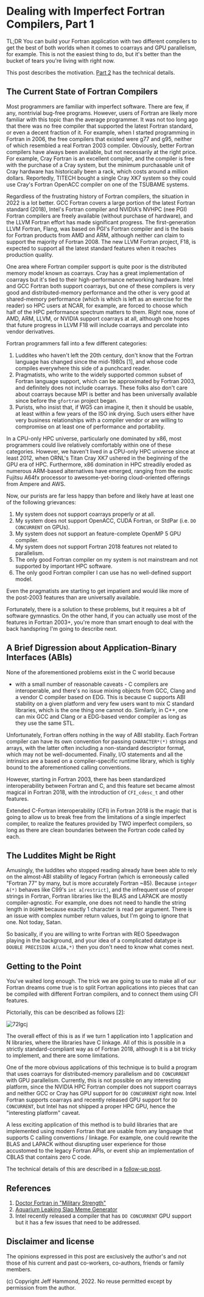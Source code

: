 # Dealing with Imperfect Fortran Compilers, Part 1

TL;DR You can build your Fortran application with two different compilers to get
the best of both worlds when it comes to coarrays and GPU parallelism, for example.
This is not the easiest thing to do, but it's better than the bucket of tears
you're living with right now.

This post describes the motivation.  [Part 2](https://github.com/jeffhammond/blog/blob/main/Dealing_with_imperfect_Fortran_compilers_2.md) has the technical details.

## The Current State of Fortran Compilers

Most programmers are familiar with imperfect software.
There are few, if any, nontrivial bug-free programs.
However, users of Fortran are likely more familiar with this topic than the average programmer.
It was not too long ago that there was no free compiler that
supported the latest Fortran standard, or even a decent fraction of it.
For example, when I started programming in Fortran in 2006,
the free compilers that existed were g77 and g95, neither
of which resembled a real Fortran 2003 compiler.
Obviously, better Fortran compilers have always been available,
but not necessarily at the right price.
For example, Cray Fortran is an excellent compiler, and the compiler
is free with the purchase of a Cray system, but the minimum
purchasable unit of Cray hardware has historically been a
rack, which costs around a million dollars.
Reportedly, TITECH bought a single Cray XK7 system
so they could use Cray's Fortran OpenACC compiler on
one of the TSUBAME systems.

Regardless of the frustrating history of Fortran compilers,
the situation in 2022 is a lot better.
GCC Fortran covers a large portion of the latest Fortran standard (2018),
Intel's Fortran compiler and NVIDIA's NVHPC (nee PGI) 
Fortran compilers are freely available (without purchase of hardware),
and the LLVM Fortran effort has made significant progress.
The first-generation LLVM Fortran, Flang, was based on PGI's Fortran
compiler and is the basis for Fortran products from AMD and ARM,
although neither can claim to support the majority of Fortran 2008.
The new LLVM Fortran project, F18, is expected to support all the latest
standard features when it reaches production quality.

One area where Fortran compiler support is quite poor is the distributed
memory model known as coarrays.
Cray has a great implementation of coarrays but it's tied to their
high-performance networking hardware.
Intel and GCC Fortran both support coarrays, but one of these
compilers is very good and distributed-memory performance and
the other is very good at shared-memory performance
(which is which is left as an exercise for the reader)
so HPC users at NCAR, for example, are forced to choose
which half of the HPC performance spectrum matters to them.
Right now, none of AMD, ARM, LLVM, or NVIDIA support coarrays
at all, although one hopes that future progress in LLVM F18
will include coarrays and percolate into vendor derivatives.

Fortran programmers fall into a few different categories:

  1. Luddites who haven't left the 20th century,
     don't know that the Fortran language has changed since the mid-1980s [1],
     and whose code compiles everywhere this side of a punchcard reader.
  2. Pragmatists, who write to the widely supported common subset of Fortran language support, 
     which can be approximated by Fortran 2003, and definitely does not include coarrays.
     These folks also don't care about coarrays because MPI is better and 
     has been universally available since before the `gfortran` project began.
  3. Purists, who insist that, if WG5 can imagine it, then it should be usable, 
     at least within a few years of the ISO ink drying.
     Such users either have very business relationships with a compiler vendor or are willing to compromise
     on at least one of performance and portability.

In a CPU-only HPC universe, particularly one dominated by x86, most programmers
could live relatively comfortably within one of these categories.
However, we haven't lived in a CPU-only HPC universe since at least 2012,
when ORNL's Titan Cray XK7 ushered in the beginning of the GPU era of HPC.
Furthermore, x86 domination in HPC streadily eroded as numerous ARM-based
alternatives have emerged, ranging from the exotic Fujitsu A64fx processor
to awesome-yet-boring cloud-oriented offerings from Ampere and AWS.

Now, our purists are far less happy than before and likely have at least one of the following grievances:

  1. My system does not support coarrays properly or at all.
  2. My system does not support OpenACC, CUDA Fortran, or StdPar (i.e. `DO CONCURRENT` on GPUs).
  3. My system does not support an feature-complete OpenMP 5 GPU compiler.
  4. My system does not support Fortran 2018 features not related to parallelism.
  5. The only good Fortran compiler on my system is not mainstream and not supported by important HPC software.
  6. The only good Fortran compiler I can use has no well-defined support model.

Even the pragmatists are starting to get impatient and would like more of the post-2003 features
than are universally available.

Fortunately, there is a solution to these problems, but it requires a bit of software gymnastics.
On the other hand, if you can actually use most of the features in Fortran 2003+, you're more than
smart enough to deal with the back handspring I'm going to describe next.

## A Brief Digression about Application-Binary Interfaces (ABIs)

None of the aforementioned problems exist in the C world because
- with a small number of reasonable caveats -
C compilers are interoperable, and there's no issue mixing objects
from GCC, Clang and a vendor C compiler based on EDG.
This is because C supports ABI stability on a given platform
and very few users want to mix C standard libraries, which
is the one thing one cannot do.
Similarly, in C++, one can mix GCC and Clang or a EDG-based vendor compiler
as long as they use the same STL.

Unfortunately, Fortran offers nothing in the way of ABI stability.
Each Fortran compiler can have its own convention for passing
`CHARACTER*(*)` strings and arrays, with the latter often including
a non-standard descriptor format, which may not be well-documented.
Finally, I/O statements and all the intrinsics are a based on
a compiler-specific runtime library, which is tighly bound
to the aforementioned calling conventions.

However, starting in Fortran 2003, there has been standardized
interoperability between Fortran and C, and this feature set
became almost magical in Fortran 2018, with the introduction
of `CFI_cdesc_t` and other features.

Extended C-Fortran interoperability (CFI) in Fortran 2018 is the magic
that is going to allow us to break free from the limitations
of a single imperfect compiler, to realize the features provided
by TWO imperfect compilers, so long as there are clean boundaries
between the Fortran code called by each.

## The Luddites Might be Right

Amusingly, the luddites who stopped reading already have been able
to rely on the almost-ABI stability of legacy Fortran
(which is erroneously called "Fortran 77" by many,
but is more accurately Fortran ~85).
Because `integer A(*)` behaves like C99's `int a[restrict]`,
and the infrequent use of proper strings in Fortran,
Fortran libraries like the BLAS and LAPACK are mostly compiler-agnostic.
For example, one does not need to handle the string length in
`DGEMM` because exactly 1 character is read per argument.
There is an issue with complex number return values, 
but I'm going to ignore that one.  Not today, Satan.

So basically, if you are willing to write Fortran with REO Speedwagon
playing in the background, and your idea of a complicated datatype
is `DOUBLE PRECISION A(LDA,*)` then you don't need to know what
comes next.

## Getting to the Point

You've waited long enough.
The trick we are going to use to make all of our Fortran dreams come true
is to split Fortran applications into pieces that can be compiled with 
different Fortran compilers, and to connect them using CFI features.

Pictorially, this can be described as follows [2]:

![72lgcj](https://user-images.githubusercontent.com/406118/204720665-04588b4e-36d1-40d5-bf61-32e9928bc94a.jpg)

The overall effect of this is as if we turn 1 application into
1 application and N libraries, where the libraries have C linkage.
All of this is possible in a strictly standard-compliant way
as of Fortran 2018, although it is a bit tricky to implement,
and there are some limitations.

One of the more obvious applications of this technique is to build
a program that uses coarrays for distributed-memory parallelism
and `DO CONCURRENT` with GPU parallelism.
Currently, this is not possible on any interesting platform,
since the NVIDIA HPC Fortran compiler does not support coarrays
and neither GCC or Cray has GPU support for `DO CONCURRENT`
right now.  Intel Fortran supports coarrays and recently released
GPU support for `DO CONCURRENT`, but Intel has not shipped a
proper HPC GPU, hence the "interesting platform" caveat.

A less exciting application of this method is to build libraries
that are implemented using modern Fortran that are usable from
any language that supports C calling conventions / linkage.
For example, one could rewrite the BLAS and LAPACK without
disrupting user experience for those accustomed to the legacy
Fortran APIs, or event ship an implementation of CBLAS that
contains zero C code.

The technical details of this are described in a [follow-up post](https://github.com/jeffhammond/blog/blob/main/Dealing_with_imperfect_Fortran_compilers_2.md).

## References

  1. [Doctor Fortran in "Military Strength"](https://stevelionel.com/drfortran/2020/05/16/doctor-fortran-in-military-strength/)
  2. [Aquarium Leaking Slap Meme Generator](https://imgflip.com/memegenerator/194158970/Aquarium-Leaking-Slap)
  3. Intel recently released a compiler that has `DO CONCURRENT` GPU support but it has a few issues that need to be addressed.

## Disclaimer and license

The opinions expressed in this post are exclusively the author's 
and not those of his current and past co-workers, co-authors, friends or family members.

(c) Copyright Jeff Hammond, 2022. No reuse permitted except by permission from the author.
